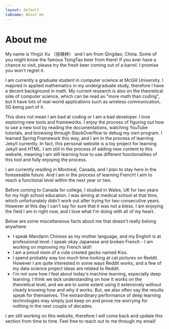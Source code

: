 ```yaml
---
layout: default
tabname: About me
---
```

# About me

My name is Yingzi Xu （徐瑛梓） and I am from Qingdao, China. Some of you might know the famous TsingTao beer from there! If you ever have a chance to visit, please try the fresh beer coming out of a barrel. I promise you won't regret it. 

I am currently a graduate student in computer science at McGill University. I majored in applied mathematics in my undergraduate study, therefore I have a decent background in math. My current research is also on the theoretical side of computer science, which can be read as "more math than coding", but it have lots of real-world applications such as wireless communication, 5G being part of it. 

This does not mean I am bad at coding or I am a bad developer. I love exploring new tools and frameworks. I enjoy the process of figuring out how to use a new tool by reading the documentations, watching YouTube tutorials, and browsing through StackOverflow to debug my own program. I learned Spring Framework this way, and I am in the process of learning Jekyll currently. In fact, this personal website is a toy project for learning Jekyll and HTML. I am still in the process of adding new content to this website, meaning I am still learning how to use different functionalities of this tool and fully enjoying the process. 

I am currently residing in Montreal, Canada, and I plan to stay here in the foreseeable future. And I am in the process of learning French! I aim to reach a functional level within the next year or two. 

Before coming to Canada for college, I studied in Wales, UK for two years for my high school education. I was aiming at medical school at that time, which unfortunately didn't work out after trying for two consecutive years. However at this day I can't say for sure that it was not a bless. I am enjoying the field I am in right now, and I love what I'm doing with all of my heart. 

Below are some miscellaneous facts about me that doesn't really belong anywhere:

-  I speak Mandarin Chinese as my mother language, and my English is at professional level. I speak okay Japanese and broken French - I am working on improving my French skill!
- I am a proud mom of a cute crested gecko named Kiss.
- I spend probably way too much time looking at cat pictures on Reddit. However I am quite interested in some ways Reddit works, and a few of my data science project ideas are related to Reddit. 
- I'm not sure how I feel about today's machine learning, especially deep learning. I think we lack understanding on how it works on the theoretical level, and we are to some extent using it extensively without clearly knowing how and why it works. But, we also often say the results speak for themselves. The extraordinary performance of deep learning technologies may simply just keep on and prove me worrying for nothing in the next couple of decades. 

I am still working on this website, therefore I will come back and update this section from time to time. Feel free to reach out to me through my email! 
